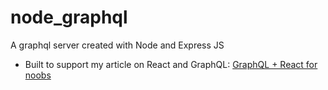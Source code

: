 # node_graphql
A graphql server created with Node and Express JS
- Built to support my article on React and GraphQL: [GraphQL + React for noobs](https://blog.logrocket.com/graphql-react-for-noobs/)
